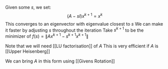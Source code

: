 Given some $s$, we set:
$$
(A-sI) x^{k+1}=x^{k}
$$
This converges to an eigenvector with eigenvalue closest to $s$
We can make it faster by adjusting $s$ throughout the iteration
Take $s ^{k+1}$ to be the minimizer of $f(s)=\lVert Ax^{k+1} - s ^{k+1} x^{k+1} \rVert$

Note that we will need [[LU factorisation]] of $A$
This is very efficient if $A$ is [[Upper Heisenberg]]

We can bring $A$ in this form using [[Givens Rotation]]
